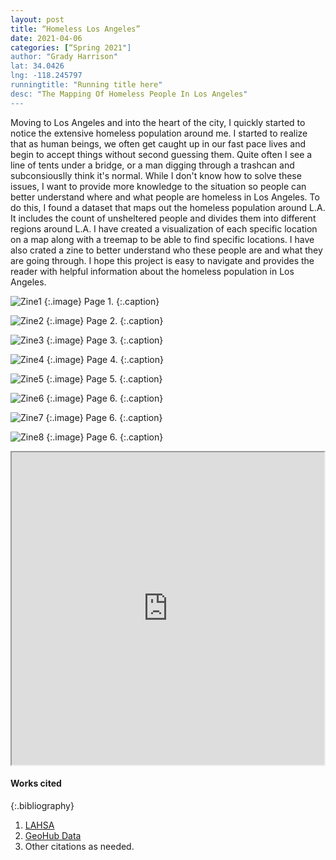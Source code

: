 ```yaml
---
layout: post
title: “Homeless Los Angeles”
date: 2021-04-06
categories: [“Spring 2021"]
author: "Grady Harrison"
lat: 34.0426
lng: -118.245797
runningtitle: "Running title here"
desc: "The Mapping Of Homeless People In Los Angeles"
---
```


Moving to Los Angeles and into the heart of the city, I quickly started to notice the extensive homeless population around me. I started to realize that as human beings, we often get caught up in our fast pace lives and begin to accept things without second guessing them. Quite often I see a line of tents under a bridge, or a man digging through a trashcan and subconsiouslly think it's normal. While I don't know how to solve these issues, I want to provide more knowledge to the situation so people can better understand where and what people are homeless in Los Angeles. To do this, I found a dataset that maps out the homeless population around L.A. It includes the count of unsheltered people and divides them into different regions around L.A. I have created a visualization of each specific location on a map along with a treemap to be able to find specific locations. I have also crated a zine to better understand who these people are and what they are going through. I hope this project is easy to navigate and provides the reader with helpful information about the homeless population in Los Angeles.

![Zine1](images/GradyhZine1.jpg)
   {:.image}
Page 1.
   {:.caption}
 
![Zine2](images/GradyhZine2.jpg)
   {:.image}
 Page 2.
   {:.caption}
   
   ![Zine3](images/GradyhZine3.jpg)
   {:.image}
Page 3.
   {:.caption}
   
 ![Zine4](images/GradyhZine4.jpg)
   {:.image}
Page 4.
   {:.caption}
   
 ![Zine5](images/GradyhZine5.jpg)
   {:.image}
Page 5.
   {:.caption}
   
 ![Zine6](images/GradyhZine6.jpg)
   {:.image}
Page 6.
   {:.caption}
   
  ![Zine7](images/GradyhZine7.jpg)
   {:.image}
Page 6.
   {:.caption}
   
  ![Zine8](images/GradyhZine8.jpg)
   {:.image}
Page 6.
   {:.caption}
 
 <iframe src="  https://public.tableau.com/views/HomelessLosAngelesProject/Dashboard1?:showVizHome=no&:embed=true" width="500" height="500"></iframe>


#### Works cited

{:.bibliography}
1. [LAHSA](https://www.lahsa.org/)
2. [GeoHub Data](https://geohub.lacity.org/datasets/homeless-count-los-angeles-county-2019/data?geometry=-122.218%2C33.011%2C-114.357%2C34.609)
3. Other citations as needed.

